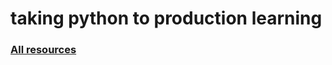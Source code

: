 # taking python to production learning 


### [All resources](https://ericriddoch.notion.site/Taking-Python-to-Production-A-Professional-Onboarding-Guide-799409731bf14c78a531ac779f1bd76d)